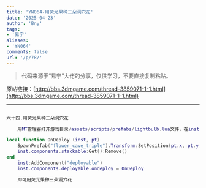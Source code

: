 ```yaml
---
title: 'YN064-用荧光果种三朵洞穴花'
date: '2025-04-23'
author: 'Bny'
tags:
- '易宁'
aliases:
- 'YN064'
comments: false
url: '/p/78/'
---
```


> 代码来源于“易宁”大佬的分享，仅供学习，不要直接复制粘贴。

原帖链接：[http://bbs.3dmgame.com/thread-3859071-1-1.html](http://bbs.3dmgame.com/thread-3859071-1-1.html)

---

```lua  

六十四.用荧光果种三朵洞穴花

	用MT管理器打开游戏目录/assets/scripts/prefabs/lightbulb.lua文件，在inst:AddComponent("inspectable")的下一行插入以下内容：

local function OnDeploy (inst, pt)
	SpawnPrefab("flower_cave_triple").Transform:SetPosition(pt.x, pt.y, pt.z)
	inst.components.stackable:Get():Remove()
end
	inst:AddComponent("deployable")
	inst.components.deployable.ondeploy = OnDeploy

	即可用荧光果种三朵洞穴花

```  

